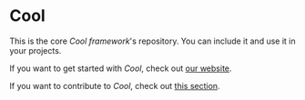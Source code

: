 # Cool

This is the core *Cool framework*'s repository. You can include it and use it in your projects.

If you want to get started with *Cool*, check out [our website](https://coollibs.github.io/home/).

If you want to contribute to *Cool*, check out [this section](https://coollibs.github.io/home/docs/contributing).

